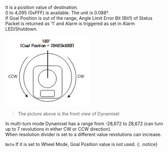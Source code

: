 It is a position value of destination.  
0 to 4,095 (0xFFF) is available.  The unit is 0.088&deg;.  
If Goal Position is out of the range, Angle Limit Error Bit (Bit1) of Status Packet is returned as ‘1’ and Alarm is triggered as set in Alarm LED/Shutdown.

![](/assets/images/dxl/mx/mx_position.png)

> The picture above is the front view of Dynamixel

In multi-turn mode Dynamixel has a range from -28,672 to 28,672 (can turn up to 7 revolutions in either CW or CCW direction).  
When resolution divider is set to a different value revolutions can increase.

`Note` If it is set to Wheel Mode, Goal Position value is not used.
{: .notice}
